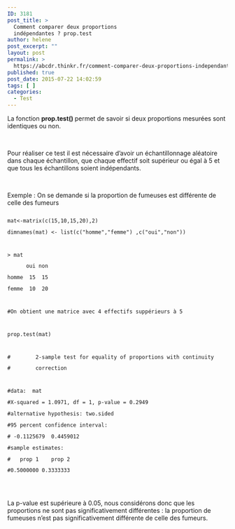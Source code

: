 ```yaml
---
ID: 3181
post_title: >
  Comment comparer deux proportions
  indépendantes ? prop.test
author: helene
post_excerpt: ""
layout: post
permalink: >
  https://abcdr.thinkr.fr/comment-comparer-deux-proportions-independantes-prop-test/
published: true
post_date: 2015-07-22 14:02:59
tags: [ ]
categories:
  - Test
---
```

<p>La fonction <b>prop.test() </b>permet de savoir si deux proportions mesurées sont identiques ou non.</p><p> </p><p>Pour réaliser ce test il est nécessaire d’avoir un échantillonnage aléatoire dans chaque échantillon, que chaque effectif soit supérieur ou égal à 5 et que tous les échantillons soient indépendants.</p><p> </p><p>Exemple : On se demande si la proportion de fumeuses est différente de celle des fumeurs</p><p> <pre><code></p><p>mat&lt;-matrix(c(15,10,15,20),2)</p><p>dimnames(mat) &lt;- list(c("homme","femme") ,c("oui","non"))</p><p> </p><p>&gt; mat</p><p>      oui non</p><p>homme  15  15</p><p>femme  10  20</p><p> </p><p>#On obtient une matrice avec 4 effectifs suppérieurs à 5</p><p> </p><p>prop.test(mat)</p><p> </p><p>#        2-sample test for equality of proportions with continuity</p><p>#        correction</p><p> </p><p>#data:  mat</p><p>#X-squared = 1.0971, df = 1, p-value = 0.2949</p><p>#alternative hypothesis: two.sided</p><p>#95 percent confidence interval:</p><p># -0.1125679  0.4459012</p><p>#sample estimates:</p><p>#   prop 1    prop 2</p><p>#0.5000000 0.3333333</p><p></code></pre>   </p><p>La p-value est supérieure à 0.05, nous considérons donc que les proportions ne sont pas significativement différentes : la proportion de fumeuses n’est pas significativement différente de celle des fumeurs.</p>